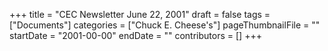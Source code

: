 +++
title = "CEC Newsletter June 22, 2001"
draft = false
tags = ["Documents"]
categories = ["Chuck E. Cheese's"]
pageThumbnailFile = ""
startDate = "2001-00-00"
endDate = ""
contributors = []
+++
